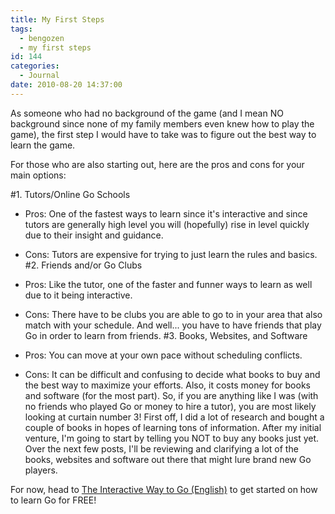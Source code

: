 ```yaml
---
title: My First Steps
tags:
  - bengozen
  - my first steps
id: 144
categories:
  - Journal
date: 2010-08-20 14:37:00
---
```


As someone who had no background of the game (and I mean NO background since none of my family members even knew how to play the game), the first step I would have to take was to figure out the best way to learn the game.

For those who are also starting out, here are the pros and cons for your main options:

#1\. Tutors/Online Go Schools

*   Pros: One of the fastest ways to learn since it's interactive and since tutors are generally high level you will (hopefully) rise in level quickly due to their insight and guidance.
*   Cons: Tutors are expensive for trying to just learn the rules and basics.
#2\. Friends and/or Go Clubs

*   Pros: Like the tutor, one of the faster and funner ways to learn as well due to it being interactive.
*   Cons: There have to be clubs you are able to go to in your area that also match with your schedule. And well... you have to have friends that play Go in order to learn from friends.
#3\. Books, Websites, and Software

*   Pros: You can move at your own pace without scheduling conflicts.
*   Cons: It can be difficult and confusing to decide what books to buy and the best way to maximize your efforts. Also, it costs money for books and software (for the most part).
So, if you are anything like I was (with no friends who played Go or money to hire a tutor), you are most likely looking at curtain number 3! First off, I did a lot of research and bought a couple of books in hopes of learning tons of information. After my initial venture, I'm going to start by telling you NOT to buy any books just yet. Over the next few posts, I'll be reviewing and clarifying a lot of the books, websites and software out there that might lure brand new Go players.

For now, head to [The Interactive Way to Go (English)](http://www.playgo.to/iwtg/en/) to get started on how to learn Go for FREE!